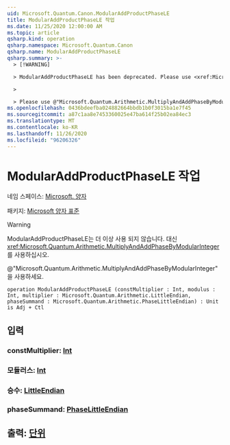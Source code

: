 ```yaml
---
uid: Microsoft.Quantum.Canon.ModularAddProductPhaseLE
title: ModularAddProductPhaseLE 작업
ms.date: 11/25/2020 12:00:00 AM
ms.topic: article
qsharp.kind: operation
qsharp.namespace: Microsoft.Quantum.Canon
qsharp.name: ModularAddProductPhaseLE
qsharp.summary: >-
  > [!WARNING]

  > ModularAddProductPhaseLE has been deprecated. Please use <xref:Microsoft.Quantum.Arithmetic.MultiplyAndAddPhaseByModularInteger> instead.

  >

  > Please use @"Microsoft.Quantum.Arithmetic.MultiplyAndAddPhaseByModularInteger".
ms.openlocfilehash: 0436bdeefba024882664bbdb1b0f3015ba1e7f45
ms.sourcegitcommit: a87c1aa8e7453360025e47ba614f25b02ea84ec3
ms.translationtype: MT
ms.contentlocale: ko-KR
ms.lasthandoff: 11/26/2020
ms.locfileid: "96206326"
---
```

# <a name="modularaddproductphasele-operation"></a>ModularAddProductPhaseLE 작업

네임 스페이스: [Microsoft. 양자](xref:Microsoft.Quantum.Canon)

패키지: [Microsoft 양자 표준](https://nuget.org/packages/Microsoft.Quantum.Standard)


> [!WARNING]
> ModularAddProductPhaseLE는 더 이상 사용 되지 않습니다. 대신 <xref:Microsoft.Quantum.Arithmetic.MultiplyAndAddPhaseByModularInteger>를 사용하십시오.
>
> @"Microsoft.Quantum.Arithmetic.MultiplyAndAddPhaseByModularInteger"을 사용하세요.



```qsharp
operation ModularAddProductPhaseLE (constMultiplier : Int, modulus : Int, multiplier : Microsoft.Quantum.Arithmetic.LittleEndian, phaseSummand : Microsoft.Quantum.Arithmetic.PhaseLittleEndian) : Unit is Adj + Ctl
```


## <a name="input"></a>입력

### <a name="constmultiplier--int"></a>constMultiplier: [Int](xref:microsoft.quantum.lang-ref.int)




### <a name="modulus--int"></a>모듈러스: [Int](xref:microsoft.quantum.lang-ref.int)




### <a name="multiplier--littleendian"></a>승수: [LittleEndian](xref:Microsoft.Quantum.Arithmetic.LittleEndian)




### <a name="phasesummand--phaselittleendian"></a>phaseSummand: [PhaseLittleEndian](xref:Microsoft.Quantum.Arithmetic.PhaseLittleEndian)





## <a name="output--unit"></a>출력: [단위](xref:microsoft.quantum.lang-ref.unit)

